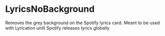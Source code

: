 # LyricsNoBackground

Removes the grey background on the Spotify lyrics card. Meant to be used with Lyrication until Spotify releases lyrics globally
